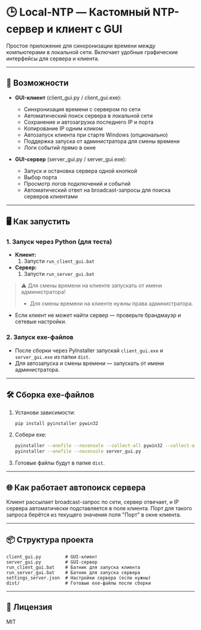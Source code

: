 # 🕒 Local-NTP — Кастомный NTP-сервер и клиент с GUI

Простое приложение для синхронизации времени между компьютерами в локальной сети. Включает удобные графические интерфейсы для сервера и клиента.

---

## 🚀 Возможности

- **GUI-клиент** (client_gui.py / client_gui.exe):
  - Синхронизация времени с сервером по сети
  - Автоматический поиск сервера в локальной сети
  - Сохранение и автозагрузка последнего IP и порта
  - Копирование IP одним кликом
  - Автозапуск клиента при старте Windows (опционально)
  - Поддержка запуска от администратора для смены времени
  - Логи событий прямо в окне

- **GUI-сервер** (server_gui.py / server_gui.exe):
  - Запуск и остановка сервера одной кнопкой
  - Выбор порта
  - Просмотр логов подключений и событий
  - Автоматический ответ на broadcast-запросы для поиска серверов клиентами

---

## 🖥️ Как запустить

### 1. Запуск через Python (для теста)

- **Клиент:**
  1. Запусти `run_client_gui.bat`
- **Сервер:**
  1. Запусти `run_server_gui.bat`

> ⚠️ Для смены времени на клиенте запускать от имени администратора!
> - Для смены времени на клиенте нужны права администратора.
- Если клиент не может найти сервер — проверьте брандмауэр и сетевые настройки.

### 2. Запуск exe-файлов

- После сборки через PyInstaller запускай `client_gui.exe` и `server_gui.exe` из папки `dist`.
- Для автозапуска и смены времени — запускать от имени администратора.

---

## 🛠️ Сборка exe-файлов

1. Установи зависимости:
   ```sh
   pip install pyinstaller pywin32
   ```
2. Собери exe:
   ```sh
   pyinstaller --onefile --noconsole --collect-all pywin32 --collect-all win32com --hidden-import=win32com --hidden-import=win32com.client --hidden-import=win32api --hidden-import=win32con client_gui.py
   pyinstaller --onefile --noconsole server_gui.py
   ```
3. Готовые файлы будут в папке `dist`.

---

## 🌐 Как работает автопоиск сервера

Клиент рассылает broadcast-запрос по сети, сервер отвечает, и IP сервера автоматически подставляется в поле клиента.
Порт для такого запроса берётся из текущего значения поля "Порт" в окне клиента.

---

## 📦 Структура проекта

```
client_gui.py         # GUI-клиент
server_gui.py         # GUI-сервер
run_client_gui.bat    # Батник для запуска клиента
run_server_gui.bat    # Батник для запуска сервера
settings_server.json  # Настройки сервера (если нужны)
dist/                 # Готовые exe-файлы после сборки
```
---

## 📝 Лицензия

MIT
